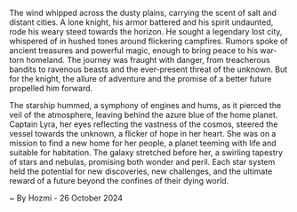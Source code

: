 
The wind whipped across the dusty plains, carrying the scent of salt and distant cities.  A lone knight, his armor battered and his spirit undaunted, rode his weary steed towards the horizon.  He sought a legendary lost city, whispered of in hushed tones around flickering campfires.  Rumors spoke of ancient treasures and powerful magic, enough to bring peace to his war-torn homeland. The journey was fraught with danger, from treacherous bandits to ravenous beasts and the ever-present threat of the unknown. But for the knight, the allure of adventure and the promise of a better future propelled him forward. 

The starship hummed, a symphony of engines and hums, as it pierced the veil of the atmosphere, leaving behind the azure blue of the home planet.  Captain Lyra, her eyes reflecting the vastness of the cosmos, steered the vessel towards the unknown, a flicker of hope in her heart.  She was on a mission to find a new home for her people, a planet teeming with life and suitable for habitation.  The galaxy stretched before her, a swirling tapestry of stars and nebulas, promising both wonder and peril.  Each star system held the potential for new discoveries, new challenges, and the ultimate reward of a future beyond the confines of their dying world. 

~ By Hozmi - 26 October 2024

